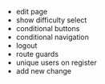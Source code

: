  * edit page
 * show difficulty select
 * conditional buttons
 * conditional navigation
 * logout
 * route guards
 * unique users on register
 * add new change
 
